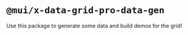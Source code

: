 # `@mui/x-data-grid-pro-data-gen`

Use this package to generate some data and build demos for the grid!
